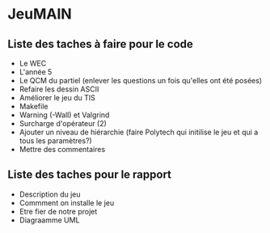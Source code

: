 # JeuMAIN

## Liste des taches à faire pour le code

- Le WEC
- L'année 5
- Le QCM du partiel (enlever les questions un fois qu'elles ont été posées)
- Refaire les dessin ASCII
- Améliorer le jeu du TIS
- Makefile
- Warning (-Wall) et Valgrind
- Surcharge d'opérateur (2)
- Ajouter un niveau de hiérarchie (faire Polytech qui initilise le jeu et qui a tous les paramètres?)
- Mettre des commentaires


## Liste des taches pour le rapport
- Description du jeu
- Commment on installe le jeu
- Etre fier de notre projet
- Diagraamme UML
